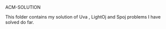 
ACM-SOLUTION

This folder contains my solution of Uva , LightOj and Spoj problems I have solved do far.
